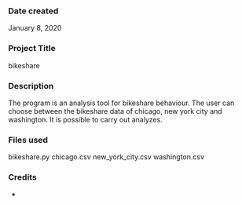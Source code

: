### Date created
January 8, 2020

### Project Title
bikeshare

### Description
The program is an analysis tool for bikeshare behaviour.
The user can choose between the bikeshare data of
chicago, new york city and washington.
It is possible to carry out analyzes.

### Files used
bikeshare.py
chicago.csv
new_york_city.csv
washington.csv

### Credits
-
